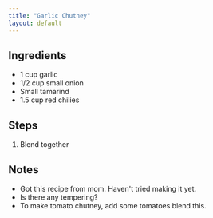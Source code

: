 ```yaml
---
title: "Garlic Chutney"
layout: default
---
```


## Ingredients
- 1 cup garlic
- 1/2 cup small onion
- Small tamarind
- 1.5 cup red chilies

## Steps
1. Blend together

## Notes
- Got this recipe from mom. Haven't tried making it yet.
- Is there any tempering?
- To make tomato chutney, add some tomatoes blend this.

